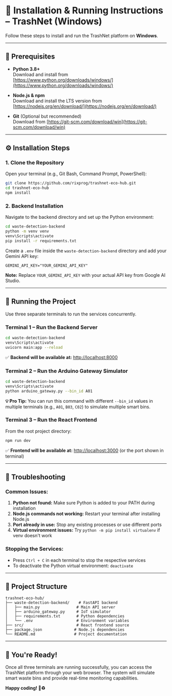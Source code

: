 # 🚀 Installation & Running Instructions – TrashNet (Windows)

Follow these steps to install and run the TrashNet platform on **Windows**.

---

## 🧰 Prerequisites

- **Python 3.8+**  
  Download and install from [https://www.python.org/downloads/windows/](https://www.python.org/downloads/windows/)

- **Node.js & npm**  
  Download and install the LTS version from [https://nodejs.org/en/download/](https://nodejs.org/en/download/)

- **Git** (Optional but recommended)  
  Download from [https://git-scm.com/download/win](https://git-scm.com/download/win)

---

## ⚙️ Installation Steps

### 1. Clone the Repository

Open your terminal (e.g., Git Bash, Command Prompt, PowerShell):

```bash
git clone https://github.com/rixprog/trashnet-eco-hub.git
cd trashnet-eco-hub
npm install
```

### 2. Backend Installation

Navigate to the backend directory and set up the Python environment:

```bash
cd waste-detection-backend
python -m venv venv
venv\Scripts\activate
pip install -r requirements.txt
```

Create a `.env` file inside the `waste-detection-backend` directory and add your Gemini API key:

```env
GEMINI_API_KEY="YOUR_GEMINI_API_KEY"
```

**Note:** Replace `YOUR_GEMINI_API_KEY` with your actual API key from Google AI Studio.

---

## 🚀 Running the Project

Use three separate terminals to run the services concurrently.

### Terminal 1 – Run the Backend Server

```bash
cd waste-detection-backend
venv\Scripts\activate
uvicorn main:app --reload
```

✅ **Backend will be available at:** [http://localhost:8000](http://localhost:8000)

### Terminal 2 – Run the Arduino Gateway Simulator

```bash
cd waste-detection-backend
venv\Scripts\activate
python arduino_gateway.py --bin_id A01
```

**💡 Pro Tip:** You can run this command with different `--bin_id` values in multiple terminals (e.g., `A01`, `B03`, `C02`) to simulate multiple smart bins.

### Terminal 3 – Run the React Frontend

From the root project directory:

```bash
npm run dev
```

✅ **Frontend will be available at:** [http://localhost:3000](http://localhost:3000) (or the port shown in terminal)

---

## 🔧 Troubleshooting

### Common Issues:

1. **Python not found:** Make sure Python is added to your PATH during installation
2. **Node.js commands not working:** Restart your terminal after installing Node.js
3. **Port already in use:** Stop any existing processes or use different ports
4. **Virtual environment issues:** Try `python -m pip install virtualenv` if venv doesn't work

### Stopping the Services:

- Press `Ctrl + C` in each terminal to stop the respective services
- To deactivate the Python virtual environment: `deactivate`

---

## 📁 Project Structure

```
trashnet-eco-hub/
├── waste-detection-backend/    # FastAPI backend
│   ├── main.py                # Main API server
│   ├── arduino_gateway.py     # IoT simulator
│   ├── requirements.txt       # Python dependencies
│   └── .env                   # Environment variables
├── src/                       # React frontend source
├── package.json              # Node.js dependencies
└── README.md                 # Project documentation
```

---

## 🎉 You're Ready!

Once all three terminals are running successfully, you can access the TrashNet platform through your web browser. The system will simulate smart waste bins and provide real-time monitoring capabilities.

**Happy coding! 🌱♻️**